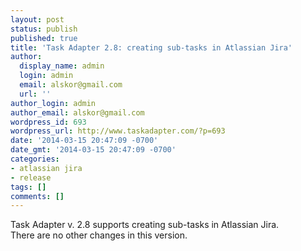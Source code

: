 ```yaml
---
layout: post
status: publish
published: true
title: 'Task Adapter 2.8: creating sub-tasks in Atlassian Jira'
author:
  display_name: admin
  login: admin
  email: alskor@gmail.com
  url: ''
author_login: admin
author_email: alskor@gmail.com
wordpress_id: 693
wordpress_url: http://www.taskadapter.com/?p=693
date: '2014-03-15 20:47:09 -0700'
date_gmt: '2014-03-15 20:47:09 -0700'
categories:
- atlassian jira
- release
tags: []
comments: []
---
```

<p>Task Adapter v. 2.8 supports creating sub-tasks in Atlassian Jira.<br />
There are no other changes in this version.</p>
